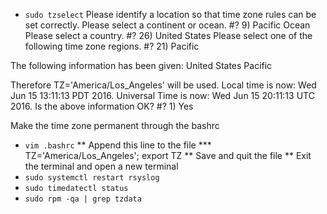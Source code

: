 * `sudo tzselect`
Please identify a location so that time zone rules can be set correctly.
Please select a continent or ocean.
#? 9) Pacific Ocean
Please select a country.
#? 26) United States
Please select one of the following time zone regions.
#? 21) Pacific

The following information has been given:
        United States
        Pacific

Therefore TZ='America/Los_Angeles' will be used.
Local time is now:      Wed Jun 15 13:11:13 PDT 2016.
Universal Time is now:  Wed Jun 15 20:11:13 UTC 2016.
Is the above information OK?
#? 1) Yes

Make the time zone permanent through the bashrc
* `vim .bashrc`
** Append this line to the file
*** TZ='America/Los_Angeles'; export TZ
** Save and quit the file
** Exit the terminal and open a new terminal
* `sudo systemctl restart rsyslog`
* `sudo timedatectl status`
* `sudo rpm -qa | grep tzdata`
